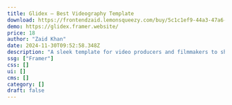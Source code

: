 ```yaml
---
title: Glidex — Best Videography Template
download: https://frontendzaid.lemonsqueezy.com/buy/5c1c1ef9-44a3-47a6-90ac-ce314d052204
demo: https://glidex.framer.website/
price: 18
author: "Zaid Khan"
date: 2024-11-30T09:52:58.348Z
description: "A sleek template for video producers and filmmakers to showcase their work."
ssg: ["Framer"]
css: []
ui: []
cms: []
category: []
draft: false
---
```

